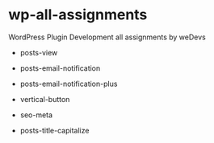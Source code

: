 # wp-all-assignments
WordPress Plugin Development all assignments by weDevs

* posts-view

* posts-email-notification

* posts-email-notification-plus

* vertical-button

* seo-meta

* posts-title-capitalize
